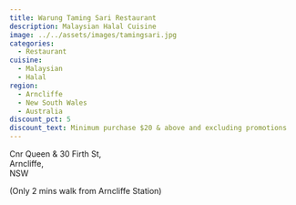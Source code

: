 ```yaml
---
title: Warung Taming Sari Restaurant
description: Malaysian Halal Cuisine
image: ../../assets/images/tamingsari.jpg
categories:
  - Restaurant
cuisine:
  - Malaysian
  - Halal
region:
  - Arncliffe
  - New South Wales
  - Australia
discount_pct: 5
discount_text: Minimum purchase $20 & above and excluding promotions
---
```


Cnr Queen & 30 Firth St,\
Arncliffe,\
NSW

(Only 2 mins walk from Arncliffe Station)
